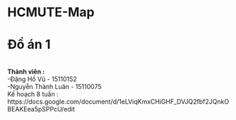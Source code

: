 # HCMUTE-Map
<h1>Đồ án 1</h1></br>
<strong>Thành viên :</strong></br>
  -Đặng Hồ Vũ - 15110152</br>
  -Nguyễn Thành Luân - 15110075
</br>
Kế hoạch 8 tuần : https://docs.google.com/document/d/1eLViqKmxCHiGHF_DVJQ2fbf2JQnkOBEAKEea5pSPPcU/edit
